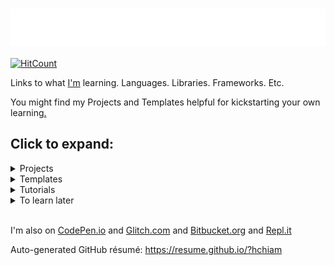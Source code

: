 # [ <img align="center" src="animation.svg" width="100%" height="60px" alt="Learning"/> ](https://hchiam.github.io/?can-you-find-all-the-hidden-features?)

[![HitCount](http://hits.dwyl.com/hchiam/learning.svg)](http://hits.dwyl.com/hchiam/learning)

Links to what [I'm](https://hchiam.github.io/?can-you-find-all-the-hidden-features?) learning. Languages. Libraries. Frameworks. Etc.

You might find my Projects and Templates helpful for kickstarting your own learning[.](https://github.com/hchiam/learning-template)

## Click to expand:

<details>
<summary>Projects</summary>

## Things that I've built or maintain

1. Chrome extensions like [a linter](https://github.com/hchiam/in-browser-style-linter), [quick menu search](https://github.com/hchiam/quick-menu-search), [quick selection search](https://github.com/hchiam/select-hover-search), and [experimental test automator](https://github.com/hchiam/in-browser-test-automator)
1. Firefox add-ons like [Check All Scripts with URLVoid](https://github.com/hchiam/urlvoid-firefox-extension) and [Console Log Element](https://github.com/hchiam/console-log-element)
1. [\_2DNote](https://github.com/hchiam/_2DNote) to make visuals with 2D coordinates more accessible to people who are blind.
1. [Google Voice Assistant](https://github.com/hchiam/learning-google-assistant) apps: [Code Tutor](https://github.com/hchiam/code-tutor) and [Mental Temperature Converter](https://github.com/hchiam/mental-temperature-converter)
1. [deps](https://github.com/hchiam/deps), a CLI tool that generates a dependency graph (as an interactive SVG). Just give it a file/folder as a starting point.
1. [Code Inspiration](https://github.com/hchiam/code-inspiration) to-do list web app that works offline (after your first visit).
1. [Electron-powered desktop app `anonymous-input`](https://github.com/hchiam/anonymous-input) for personal teaching/educational use. Uses Electron.js, Travis CI, mocha, spectron, npm, yarn, ...
1. [Code Explorer](https://github.com/hchiam/code-explorer)
1. Voice User Interface named [LUI](https://github.com/hchiam/language-user-interface)
1. [Experimental programming language](https://github.com/hchiam/please) to make it easier to write code with speech recognition
1. [My personal CSS boilerplate](https://github.com/hchiam/css-boilerplate)
1. [CodePen.io Frontend demos](https://codepen.io/hchiam/)
1. [Machine Learning](https://github.com/hchiam/machineLearning), like a [genetic algorithm](https://github.com/hchiam/cogLang-geneticAlgo) to generate a [conlang](https://github.com/hchiam/cognateLanguage), or [text-similarity-test](https://github.com/hchiam/text-similarity-test) built using [TensorFlow.js](https://github.com/hchiam/learning-tensorflow)
1. [Atom plugin](https://github.com/hchiam/sourcefetch-tutorial) tutorial and a [server](https://github.com/hchiam/sourcefetch-server) based on it to seek code snippets for you
1. API examples:
   - https://github.com/hchiam/sourcefetch-server#sourcefetch-server
   - https://github.com/hchiam/timestamp-microservice-hchiam
1. [Glitch.com Backend/server demos](https://glitch.com/@hchiam) like [this Node.js server](https://github.com/hchiam/bible-verse-listener) and [this URL shortener microservice](https://minilink.glitch.me/)
1. Example HTML5 web apps/games (_NOTE: old_): [https://github.com/hchiam/embeddedWebApps](https://github.com/hchiam/embeddedWebApps)

</details>

<details>
<summary>Templates</summary>

## Repos and snippets to get started faster

1. [flying focus ring](https://github.com/hchiam/flying-focus) and [keyboard focus trap](https://github.com/hchiam/keyboard-focus-trap)
1. [Content Security Policy (CSP)](https://github.com/hchiam/learning-csp)
1. [Subresource Integrity (SRI)](https://github.com/hchiam/learning-sri)
1. [serverless API functions with CloudFlare workers](https://github.com/hchiam/learning-cloudflare)
1. Example [Yeoman generator](https://github.com/hchiam/generator-hchiam-learning) [`generator-hchiam-learning`](https://www.npmjs.com/package/generator-hchiam-learning?activeTab=readme) which creates another of my [learning repo](https://GitHub.com/hchiam/learning-something)s.
   - or just use [my template repo `learning-template`](https://github.com/hchiam/learning-template) by clicking the green button that says "Use this template"
1. [Chrome Extension](https://github.com/hchiam/chrome-extension-template) or [Firefox add-on](https://github.com/hchiam/learning-firefox-extension)
1. [ESLint with Google JS Style Guide Rules](https://github.com/hchiam/learning-eslint-google)
1. Google Assistant App templates: [Code Tutor](https://github.com/hchiam/code-tutor) or [Mental Temperature Converter](https://github.com/hchiam/mental-temperature-converter)
1. [Lighthouse CI](https://github.com/hchiam/learning-lighthouse-ci)
1. [Google Apps Script](https://github.com/hchiam/learning-google-apps-script)s for things like Google Docs
1. [Azure DevOps](https://github.com/hchiam/learning-azure-devops)
1. [surge](https://github.com/hchiam/learning-surge)
1. [Parcel.js](https://github.com/hchiam/learning-parcel) web app bundler
1. [Bash Scripts](https://github.com/hchiam/learning-bash-scripts) and [PowerShell](https://github.com/hchiam/learning-powershell)
1. [Node.js plus Python talking to each other](https://github.com/hchiam/node-plus-python)
1. [UglifyJS](https://github.com/hchiam/learning-uglify)
1. [Electron](https://github.com/hchiam/learning-electron) for building desktop apps using web technologies (JS/HTML/CSS)
1. [JavaScript](https://github.com/hchiam/learning-js) practice
1. [Python](https://github.com/hchiam/learning-python) practice
1. [Travis CI](https://github.com/hchiam/travistest)
   1. [Travis CI setup for Selenium IDE](https://github.com/hchiam/selenium-travis)
   1. [Travis CI setup example for desktop app (Electron.js) test with mocha](https://github.com/hchiam/anonymous-input)
1. [Cypress](https://github.com/hchiam/learning-cypress)
1. [Jest](https://github.com/hchiam/learning-jest)
1. [Protractor](https://github.com/hchiam/learning-protractor)
1. [Tape](https://github.com/hchiam/learning-tape)
1. [Web Components](https://github.com/hchiam/learning-web-components)
1. [Vue](https://github.com/hchiam/learning-vue)
   1. [vue-test-utils](https://github.com/hchiam/vue-test-utils-getting-started) with [Jest](https://github.com/hchiam/vue-test-utils-jest-example) and with [Tape](https://github.com/hchiam/tape-vue-example)
   1. [vue-resource](https://codepen.io/hchiam/pen/ZrXgYo)
   1. [Vuetify](https://codepen.io/hchiam/pen/yvPLpb) templates
1. [AngularJS](https://github.com/hchiam/learning-angularjs) (not the modern Angular)
1. [Keras](https://github.com/hchiam/learning-keras)
1. [Phaser](https://github.com/hchiam/phaserGame)
1. [Jasonette](https://github.com/hchiam/jasonetteApps)
1. [Java](https://github.com/hchiam/learning-java) practice
1. [jQuery](https://github.com/hchiam/learning-jquery)
1. [TypeScript](https://github.com/hchiam/learning-typescript)
1. [Flask](https://github.com/hchiam/learning-flask)

</details>

<details>
<summary>Tutorials</summary>

## Things I tried to learn by closely following tutorial instructions

1. [Svelte](https://github.com/hchiam/learning-svelte) and [Sapper](https://github.com/hchiam/learning-sapper)
1. [React](https://github.com/hchiam/learning-reactjs) and [Redux](https://github.com/hchiam/learning-redux)
   1. Small example of adding data to Redux state container: https://github.com/hchiam/react-jexcel-redux
   1. Bigger example with Redux and more: https://github.com/hchiam/chat-app-fcc-react-redux
   1. [React Native](https://github.com/hchiam/learning-react-native)
   1. Minimal [React Frontend + Express Backend](https://github.com/hchiam/learning-react-fe-and-be) test
   1. [Auth0](https://github.com/hchiam/learning-react-auth0)
1. [Web Dev Bootcamp](https://github.com/hchiam/web-dev-bootcamp)
1. [Web Accessibility (a11y)](https://github.com/hchiam/web-accessibility-course-notes/blob/master/README.md) (from [Google's Udacity course](https://www.udacity.com/course/web-accessibility--ud891)) and [`axe-cli`](https://github.com/hchiam/learning-axe-cli#learning-axe-cli)
1. [Bazel](https://github.com/hchiam/learning-bazel)
1. [Python ML web app](https://github.com/hchiam/python-ml-web-app) using [Streamlit](https://github.com/hchiam/learning-streamlit)
1. [Figma](https://github.com/hchiam/learning-figma) for interactive design prototypes and components (also has an Electron-powered desktop app), and [Bravo](https://github.com/hchiam/learning-bravo-studio) to turn them into native apps(!). (Here's [a quick summary of different design tools](https://github.com/hchiam/learning-figma/blob/master/README.md#a-quick-summary-of-other-design-tools).)
1. [service workers](https://github.com/hchiam/learning-service-workers)
1. [Webpack](https://github.com/hchiam/learning-webpack)
1. [yarn](https://github.com/hchiam/learning-yarn)
1. [GitHub CLI `gh`](https://github.com/hchiam/learning-gh)
1. [ANNOY](https://github.com/hchiam/learning-annoy) for ML nearest neighbours of vectors
1. [lazy load](https://github.com/hchiam/learning-lazy-load)
1. [web video, image manipulation, and connecting video to CSS animations](https://github.com/hchiam/learning-web-video-and-image)
1. [CODEOWNERS](https://github.com/hchiam/learning-codeowners) files
1. [ECMAScript browser modules](https://github.com/hchiam/learning-es-browser-modules) (using `import` in the browser)
1. [ally.js](https://github.com/hchiam/learning-allyjs#learning-allyjs)
1. [dependency-cruiser](https://github.com/hchiam/learning-dependency-cruiser)
1. [cucumber](https://github.com/hchiam/learning-cucumber)
1. [SASS/SCSS](https://github.com/hchiam/learning-sass)
1. [pug](https://github.com/hchiam/learning-pug)
1. [Bootstrap 4 + SCSS](https://github.com/hchiam/learning-bootstrap)
1. [Neumorphism](https://github.com/hchiam/learning-neumorphism)
1. [universal-tilt.js](https://github.com/hchiam/learning-universal-tilt)
1. [AOS](https://github.com/hchiam/learning-aos) ("Animate On Scroll" library)
1. [Golang](https://github.com/hchiam/learn-golang)
1. [Gatsby.js](https://github.com/hchiam/learning-gatsby)
1. [jExcel](https://github.com/hchiam/learning-jExcel)
1. [Material Design Components for the Web](https://github.com/hchiam/learning-material-design-components) (CDN and NPM/Webpack setup)
1. [mocha chai](https://github.com/hchiam/boilerplate-mochachai)
1. [D3.js](https://github.com/hchiam/learning-d3)
1. [canvas](https://github.com/hchiam/learning-canvas)
1. [Lodash](https://github.com/hchiam/learning-lodash) and [Underscore.js](https://github.com/hchiam/learning-underscore)
1. [MERN Stack](https://github.com/hchiam/learning-mern-stack) = **M**ongoDB, **E**xpress, **R**eact, and **N**ode.js (but I'm also using Mongoose, MongoDB Atlas, cors, dotenv, nodemon, eslint, eslint-config-google, bootstrap, react-router-dom, react-datepicker, axios, etc.).
1. [TensorFlow](https://github.com/hchiam/learning-tensorflow)
1. [My solutions for FreeCodeCamp](https://www.freecodecamp.org/hchiam) (UPDATE: no longer publicly available)
1. [Vue with Firebase database](https://github.com/hchiam/vuejsfirebase) and [Glitch.com hosting](https://vue-js-firebase-database.glitch.me/)
1. [Node](https://github.com/hchiam/learning-nodejs)
1. [Polka](https://github.com/hchiam/learning-polka)
1. Publishing your own [NPM package](https://github.com/hchiam/npm-package-example) and [GitHub package](https://github.com/hchiam/learning-github-packages)
1. [Angular (not AngularJS)](https://github.com/hchiam/learning-angular) by following an [Angular 8 tutorial](https://github.com/hchiam/learning-angular8)
1. [Alexa](https://github.com/hchiam/alexaSample)
1. [MongoDB](https://github.com/hchiam/learning-mongodb)
1. [Feathers](https://github.com/hchiam/learning-feathers)
1. [Django](https://github.com/hchiam/learning-django)
1. [SQL](https://github.com/hchiam/learning-sql) and [Sequelize ORM for Node.js](https://github.com/hchiam/learning-sequelize)
1. [Docker](https://github.com/hchiam/learning-docker)
1. [Kotlin](https://github.com/hchiam/learning-kotlin)
1. [MEAN](https://github.com/hchiam/webDevMEANStack)
1. [HTML/HTML5](https://github.com/hchiam/learning-html)
1. [CORS](https://github.com/hchiam/learning-cors)
1. A bunch of Udacity courses like [Front End Frameworks](https://github.com/hchiam/learning-front-end-frameworks), [Web Tooling & Automation](https://github.com/hchiam/learning-web-tooling-and-automation), [Offline Web Applications](https://github.com/hchiam/learning-offline-web-applications), and [JavaScript Design Patterns](https://github.com/hchiam/learning-js-design-patterns).

I'm learning on sites like [freeCodeCamp](https://www.freecodecamp.org/hchiam) and [Udemy](https://www.udemy.com/user/howardchiam/) and [LeetCode](https://leetcode.com/hchiam/) and more.

</details>

<details>
<summary>To learn later</summary>

## Thought about learning but didn't go too deep yet

1. [Flutter](https://github.com/hchiam/learning-flutter)
1. [GraphQL](https://github.com/hchiam/learning-graphql)
1. [Deno](https://github.com/hchiam/learning-deno)
1. [snowpack](https://github.com/hchiam/learning-snowpack)
1. [Framer](https://github.com/hchiam/learning-framer)
1. [Immer](https://github.com/hchiam/learning-immer/blob/master/README.md) to change immutable state more easily.
1. [react-spring](https://github.com/hchiam/learning-react-spring) for fluid, interactive animations.
1. [Chrome DevTools](https://github.com/hchiam/learning-chrome-devtools)
1. [Helmet](https://github.com/hchiam/learning-helmet)
1. [Rust](https://github.com/hchiam/learning-rust)
1. [Rome](https://github.com/hchiam/learning-rome)
1. [Web Assembly (WASM)](https://github.com/hchiam/learning-wasm)
1. [Google Closure Library](https://github.com/hchiam/learning-google-closure-library) for things like `goog.structs.Heap()` for use in [practice problems](https://github.com/hchiam/learning-js/tree/master/more-like-interview-questions) that I practice with [eslint and jest](https://github.com/hchiam/eslint-and-jest).
1. [gulp.js](https://github.com/hchiam/learning-gulp)
1. [shadow DOM](https://github.com/hchiam/learning-shadow-dom)
1. [CSS BEM](https://github.com/hchiam/learning-bem)
1. [WebSocket](https://github.com/hchiam/learning-websocket)
1. [Nuxt.js](https://github.com/hchiam/learning-nuxt)
1. [C#](https://github.com/hchiam/learning-csharp)
1. [Heroku](https://github.com/hchiam/python-getting-started)
   - --> my first working Heroku-hosted app [here](https://github.com/hchiam/galeria)
   - https://github.com/hchiam/test-app
1. [Karma](https://github.com/hchiam/learning-karma)
1. [Ruby on Rails](https://github.com/hchiam/learning-rubyOnRails)
1. [WebGL](https://github.com/hchiam/learning-webgl) and [three.js](https://github.com/hchiam/learning-threejs)
1. [Cirq](https://github.com/hchiam/learning-cirq) for quantum computer circuits

</details>

<br/>

I'm also on [CodePen.io](https://codepen.io/hchiam/) and [Glitch.com](https://glitch.com/@hchiam) and [Bitbucket.org](https://bitbucket.org/hchiam) and [Repl.it](https://repl.it/@hchiam)

Auto-generated GitHub résumé: https://resume.github.io/?hchiam
